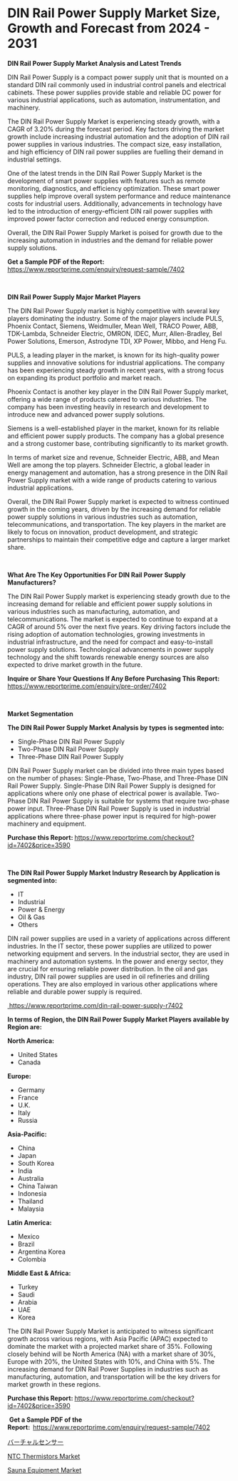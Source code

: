 <p><h1>DIN Rail Power Supply Market Size, Growth and Forecast from 2024 - 2031</h1></p><p><strong>DIN Rail Power Supply Market Analysis and Latest Trends</strong></p>
<p><p>DIN Rail Power Supply is a compact power supply unit that is mounted on a standard DIN rail commonly used in industrial control panels and electrical cabinets. These power supplies provide stable and reliable DC power for various industrial applications, such as automation, instrumentation, and machinery.</p><p>The DIN Rail Power Supply Market is experiencing steady growth, with a CAGR of 3.20% during the forecast period. Key factors driving the market growth include increasing industrial automation and the adoption of DIN rail power supplies in various industries. The compact size, easy installation, and high efficiency of DIN rail power supplies are fuelling their demand in industrial settings.</p><p>One of the latest trends in the DIN Rail Power Supply Market is the development of smart power supplies with features such as remote monitoring, diagnostics, and efficiency optimization. These smart power supplies help improve overall system performance and reduce maintenance costs for industrial users. Additionally, advancements in technology have led to the introduction of energy-efficient DIN rail power supplies with improved power factor correction and reduced energy consumption.</p><p>Overall, the DIN Rail Power Supply Market is poised for growth due to the increasing automation in industries and the demand for reliable power supply solutions.</p></p>
<p><strong>Get a Sample PDF of the Report:&nbsp;</strong> <a href="https://www.reportprime.com/enquiry/request-sample/7402">https://www.reportprime.com/enquiry/request-sample/7402</a></p>
<p>&nbsp;</p>
<p><strong>DIN Rail Power Supply Major Market Players</strong></p>
<p><p>The DIN Rail Power Supply market is highly competitive with several key players dominating the industry. Some of the major players include PULS, Phoenix Contact, Siemens, Weidmuller, Mean Well, TRACO Power, ABB, TDK-Lambda, Schneider Electric, OMRON, IDEC, Murr, Allen-Bradley, Bel Power Solutions, Emerson, Astrodyne TDI, XP Power, Mibbo, and Heng Fu.</p><p>PULS, a leading player in the market, is known for its high-quality power supplies and innovative solutions for industrial applications. The company has been experiencing steady growth in recent years, with a strong focus on expanding its product portfolio and market reach.</p><p>Phoenix Contact is another key player in the DIN Rail Power Supply market, offering a wide range of products catered to various industries. The company has been investing heavily in research and development to introduce new and advanced power supply solutions.</p><p>Siemens is a well-established player in the market, known for its reliable and efficient power supply products. The company has a global presence and a strong customer base, contributing significantly to its market growth.</p><p>In terms of market size and revenue, Schneider Electric, ABB, and Mean Well are among the top players. Schneider Electric, a global leader in energy management and automation, has a strong presence in the DIN Rail Power Supply market with a wide range of products catering to various industrial applications.</p><p>Overall, the DIN Rail Power Supply market is expected to witness continued growth in the coming years, driven by the increasing demand for reliable power supply solutions in various industries such as automation, telecommunications, and transportation. The key players in the market are likely to focus on innovation, product development, and strategic partnerships to maintain their competitive edge and capture a larger market share.</p></p>
<p>&nbsp;</p>
<p><strong>What Are The Key Opportunities For DIN Rail Power Supply Manufacturers?</strong></p>
<p><p>The DIN Rail Power Supply market is experiencing steady growth due to the increasing demand for reliable and efficient power supply solutions in various industries such as manufacturing, automation, and telecommunications. The market is expected to continue to expand at a CAGR of around 5% over the next five years. Key driving factors include the rising adoption of automation technologies, growing investments in industrial infrastructure, and the need for compact and easy-to-install power supply solutions. Technological advancements in power supply technology and the shift towards renewable energy sources are also expected to drive market growth in the future.</p></p>
<p><strong>Inquire or Share Your Questions If Any Before Purchasing This Report:</strong> <a href="https://www.reportprime.com/enquiry/pre-order/7402">https://www.reportprime.com/enquiry/pre-order/7402</a></p>
<p>&nbsp;</p>
<p><strong>Market Segmentation</strong></p>
<p><strong>The DIN Rail Power Supply Market Analysis by types is segmented into:</strong></p>
<p><ul><li>Single-Phase DIN Rail Power Supply</li><li>Two-Phase DIN Rail Power Supply</li><li>Three-Phase DIN Rail Power Supply</li></ul></p>
<p><p>DIN Rail Power Supply market can be divided into three main types based on the number of phases: Single-Phase, Two-Phase, and Three-Phase DIN Rail Power Supply. Single-Phase DIN Rail Power Supply is designed for applications where only one phase of electrical power is available. Two-Phase DIN Rail Power Supply is suitable for systems that require two-phase power input. Three-Phase DIN Rail Power Supply is used in industrial applications where three-phase power input is required for high-power machinery and equipment.</p></p>
<p><strong>Purchase this Report:&nbsp;</strong><a href="https://www.reportprime.com/checkout?id=7402&price=3590">https://www.reportprime.com/checkout?id=7402&price=3590</a></p>
<p>&nbsp;</p>
<p><strong>The DIN Rail Power Supply Market Industry Research by Application is segmented into:</strong></p>
<p><ul><li>IT</li><li>Industrial</li><li>Power & Energy</li><li>Oil & Gas</li><li>Others</li></ul></p>
<p><p>DIN rail power supplies are used in a variety of applications across different industries. In the IT sector, these power supplies are utilized to power networking equipment and servers. In the industrial sector, they are used in machinery and automation systems. In the power and energy sector, they are crucial for ensuring reliable power distribution. In the oil and gas industry, DIN rail power supplies are used in oil refineries and drilling operations. They are also employed in various other applications where reliable and durable power supply is required.</p></p>
<p><a href="https://www.reportprime.com/din-rail-power-supply-r7402">&nbsp;https://www.reportprime.com/din-rail-power-supply-r7402</a></p>
<p><strong>In terms of Region, the DIN Rail Power Supply Market Players available by Region are:</strong></p>
<p>
    <p> <strong> North America: </strong>
        <ul>
            <li>United States</li>
            <li>Canada</li>
        </ul>
        </p> 
    <p> <strong> Europe: </strong>
        <ul>
            <li>Germany</li>
            <li>France</li>
            <li>U.K.</li>
            <li>Italy</li>
            <li>Russia</li>
        </ul>
        </p> 
    <p> <strong> Asia-Pacific: </strong>
        <ul>
            <li>China</li>
            <li>Japan</li>
            <li>South Korea</li>
            <li>India</li>
            <li>Australia</li>
            <li>China Taiwan</li>
            <li>Indonesia</li>
            <li>Thailand</li>
            <li>Malaysia</li>
        </ul>
        </p> 
    <p> <strong> Latin America: </strong>
        <ul>
            <li>Mexico</li>
            <li>Brazil</li>
            <li>Argentina Korea</li>
            <li>Colombia</li>
        </ul>
        </p> 
    <p> <strong> Middle East & Africa: </strong>
        <ul>
            <li>Turkey</li>
            <li>Saudi</li>
            <li>Arabia</li>
            <li>UAE</li>
            <li>Korea</li>
        </ul>
    </p>
    </p>
<p><p>The DIN Rail Power Supply Market is anticipated to witness significant growth across various regions, with Asia Pacific (APAC) expected to dominate the market with a projected market share of 35%. Following closely behind will be North America (NA) with a market share of 30%, Europe with 20%, the United States with 10%, and China with 5%. The increasing demand for DIN Rail Power Supplies in industries such as manufacturing, automation, and transportation will be the key drivers for market growth in these regions.</p></p>
<p><strong>Purchase this Report: </strong><a href="https://www.reportprime.com/checkout?id=7402&price=3590">https://www.reportprime.com/checkout?id=7402&price=3590</a></p>
<p>&nbsp;<strong>Get a Sample PDF of the Report:&nbsp;&nbsp;</strong><a href="https://www.reportprime.com/enquiry/request-sample/7402">https://www.reportprime.com/enquiry/request-sample/7402</a></p>
<p><strong></strong></p>
<p><p><a href="https://github.com/BrionnaBoyle/Market-Research-Report-List-1/blob/main/182672176443.md">バーチャルセンサー</a></p><p><a href="https://github.com/timeliteaut/Market-Research-Report-List-2/blob/main/ntc-thermistors-market.md">NTC Thermistors Market</a></p><p><a href="https://github.com/seekum/Market-Research-Report-List-2/blob/main/sauna-equipment-market.md">Sauna Equipment Market</a></p></p>